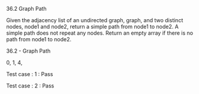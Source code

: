 36.2 Graph Path

Given the adjacency list of an undirected graph, graph, and two
distinct nodes, node1 and node2, return a simple path from node1 to
node2.  A simple path does not repeat any nodes.  Return an empty
array if there is no path from node1 to node2.



36.2 - Graph Path

0, 1, 4, 

Test case : 1 : Pass

Test case : 2 : Pass
